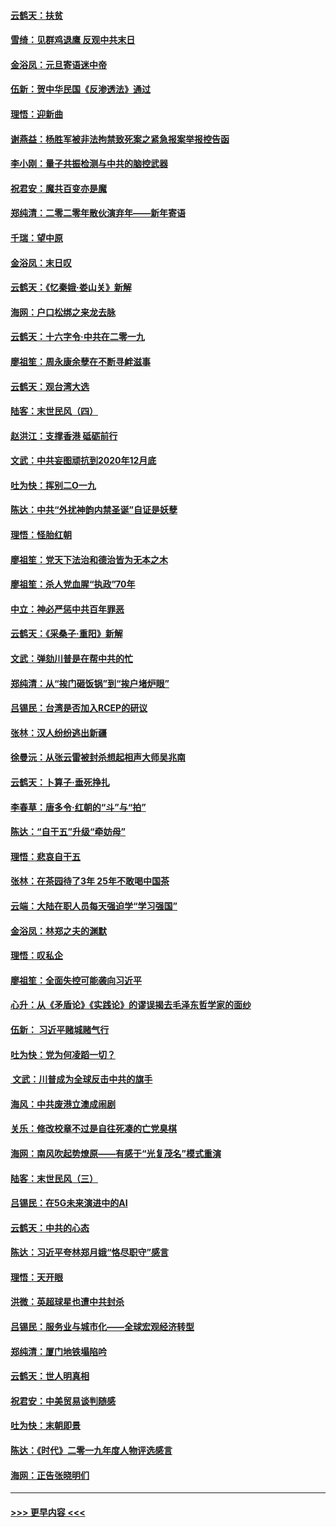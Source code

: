 #### [云鹤天：扶贫](../pages/nsc993/n11764245.md?t=01030801) 
#### [雪绮：见群鸡退鹰  反观中共末日](../pages/nsc993/n11762112.md?t=01030801) 
#### [金浴凤：元旦寄语迷中帝](../pages/nsc993/n11761788.md?t=01030801) 
#### [伍新：贺中华民国《反渗透法》通过](../pages/nsc993/n11761994.md?t=01030801) 
#### [理悟：迎新曲](../pages/nsc993/n11761152.md?t=01030801) 
#### [谢燕益：杨胜军被非法拘禁致死案之紧急报案举报控告函](../pages/nsc993/n11756134.md?t=01030801) 
#### [李小刚：量子共振检测与中共的脑控武器](../pages/nsc993/n11754518.md?t=01030801) 
#### [祝君安：魔共百变亦是魔](../pages/nsc993/n11754469.md?t=01030801) 
#### [郑纯清：二零二零年散伙演弃年——新年寄语](../pages/nsc993/n11754195.md?t=01030801) 
#### [千瑞：望中原](../pages/nsc993/n11754159.md?t=01030801) 
#### [金浴凤：末日叹](../pages/nsc993/n11752359.md?t=01030801) 
#### [云鹤天：《忆秦娥‧娄山关》新解](../pages/nsc993/n11752348.md?t=01030801) 
#### [海网：户口松绑之来龙去脉](../pages/nsc993/n11752328.md?t=01030801) 
#### [云鹤天：十六字令‧中共在二零一九](../pages/nsc993/n11752305.md?t=01030801) 
#### [廖祖笙：周永康余孽在不断寻衅滋事](../pages/nsc993/n11751013.md?t=01030801) 
#### [云鹤天：观台湾大选](../pages/nsc993/n11751007.md?t=01030801) 
#### [陆客：末世民风（四）](../pages/nsc993/n11749203.md?t=01030801) 
#### [赵洪江：支撑香港 砥砺前行](../pages/nsc993/n11748482.md?t=01030801) 
#### [文武：中共妄图顽抗到2020年12月底](../pages/nsc993/n11748446.md?t=01030801) 
#### [吐为快：挥别二O一九](../pages/nsc993/n11748411.md?t=01030801) 
#### [陈达：中共“外扰神韵内禁圣诞”自证是妖孽](../pages/nsc993/n11748226.md?t=01030801) 
#### [理悟：怪胎红朝](../pages/nsc993/n11748206.md?t=01030801) 
#### [廖祖笙：党天下法治和德治皆为无本之木](../pages/nsc993/n11748135.md?t=01030801) 
#### [廖祖笙：杀人党血腥“执政”70年](../pages/nsc993/n11745144.md?t=01030801) 
#### [中立：神必严惩中共百年罪恶](../pages/nsc993/n11744970.md?t=01030801) 
#### [云鹤天：《采桑子‧重阳》新解](../pages/nsc993/n11744948.md?t=01030801) 
#### [文武：弹劾川普是在帮中共的忙](../pages/nsc993/n11744758.md?t=01030801) 
#### [郑纯清：从“挨门砸饭锅”到“挨户堵炉眼”](../pages/nsc993/n11744745.md?t=01030801) 
#### [吕锡民：台湾是否加入RCEP的研议](../pages/nsc993/n11744701.md?t=01030801) 
#### [张林：汉人纷纷逃出新疆](../pages/nsc993/n11743530.md?t=01030801) 
#### [徐曼沅：从张云雷被封杀想起相声大师吴兆南](../pages/nsc993/n11741816.md?t=01030801) 
#### [云鹤天：卜算子‧垂死挣扎](../pages/nsc993/n11739956.md?t=01030801) 
#### [李春草：唐多令‧红朝的“斗”与“拍”](../pages/nsc993/n11739830.md?t=01030801) 
#### [陈达：“自干五”升级“牵妨母”](../pages/nsc993/n11739724.md?t=01030801) 
#### [理悟：悲哀自干五](../pages/nsc993/n11739547.md?t=01030801) 
#### [张林：在茶园待了3年 25年不敢喝中国茶](../pages/nsc993/n11739240.md?t=01030801) 
#### [云端：大陆在职人员每天强迫学“学习强国”](../pages/nsc993/n11738735.md?t=01030801) 
#### [金浴凤：林郑之夫的渊默](../pages/nsc993/n11737735.md?t=01030801) 
#### [理悟：叹私企](../pages/nsc993/n11737715.md?t=01030801) 
#### [廖祖笙：全面失控可能袭向习近平](../pages/nsc993/n11737704.md?t=01030801) 
#### [心升：从《矛盾论》《实践论》的谬误揭去毛泽东哲学家的面纱](../pages/nsc993/n11736962.md?t=01030801) 
#### [伍新： 习近平赌城赌气行](../pages/nsc993/n11736929.md?t=01030801) 
#### [吐为快：党为何凌蹈一切？](../pages/nsc993/n11736915.md?t=01030801) 
#### [ 文武：川普成为全球反击中共的旗手](../pages/nsc993/n11736882.md?t=01030801) 
#### [海风：中共废港立澳成闹剧](../pages/nsc993/n11735857.md?t=01030801) 
#### [关乐：修改校章不过是自往死凑的亡党臭棋](../pages/nsc993/n11735097.md?t=01030801) 
#### [海网：南风吹起势燎原——有感于“光复茂名”模式重演](../pages/nsc993/n11732308.md?t=01030801) 
#### [陆客：末世民风（三）](../pages/nsc993/n11732211.md?t=01030801) 
#### [吕锡民：在5G未来演进中的AI](../pages/nsc993/n11730010.md?t=01030801) 
#### [云鹤天：中共的心态](../pages/nsc993/n11729906.md?t=01030801) 
#### [陈达：习近平夸林郑月娥“恪尽职守”感言](../pages/nsc993/n11729881.md?t=01030801) 
#### [理悟：天开眼](../pages/nsc993/n11729699.md?t=01030801) 
#### [洪微：英超球星也遭中共封杀](../pages/nsc993/n11727243.md?t=01030801) 
#### [吕锡民：服务业与城市化——全球宏观经济转型](../pages/nsc993/n11725845.md?t=01030801) 
#### [郑纯清：厦门地铁塌陷吟](../pages/nsc993/n11725813.md?t=01030801) 
#### [云鹤天：世人明真相](../pages/nsc993/n11725621.md?t=01030801) 
#### [祝君安：中美贸易谈判随感](../pages/nsc993/n11725609.md?t=01030801) 
#### [吐为快：末朝即景](../pages/nsc993/n11723365.md?t=01030801) 
#### [陈达：《时代》二零一九年度人物评选感言](../pages/nsc993/n11723337.md?t=01030801) 
#### [海网：正告张晓明们](../pages/nsc993/n11723228.md?t=01030801) 

----
#### [ >>> 更早内容 <<< ](../indexes/nsc993-earlier.md)
